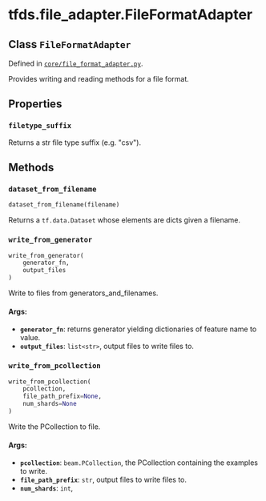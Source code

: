 <div itemscope itemtype="http://developers.google.com/ReferenceObject">
<meta itemprop="name" content="tfds.file_adapter.FileFormatAdapter" />
<meta itemprop="path" content="Stable" />
<meta itemprop="property" content="filetype_suffix"/>
<meta itemprop="property" content="dataset_from_filename"/>
<meta itemprop="property" content="write_from_generator"/>
<meta itemprop="property" content="write_from_pcollection"/>
</div>

# tfds.file_adapter.FileFormatAdapter

## Class `FileFormatAdapter`





Defined in [`core/file_format_adapter.py`](https://github.com/tensorflow/datasets/tree/master/tensorflow_datasets/core/file_format_adapter.py).

<!-- Placeholder for "Used in" -->

Provides writing and reading methods for a file format.

## Properties

<h3 id="filetype_suffix"><code>filetype_suffix</code></h3>

Returns a str file type suffix (e.g. "csv").



## Methods

<h3 id="dataset_from_filename"><code>dataset_from_filename</code></h3>

``` python
dataset_from_filename(filename)
```

Returns a `tf.data.Dataset` whose elements are dicts given a filename.

<h3 id="write_from_generator"><code>write_from_generator</code></h3>

``` python
write_from_generator(
    generator_fn,
    output_files
)
```

Write to files from generators_and_filenames.

#### Args:

* <b>`generator_fn`</b>: returns generator yielding dictionaries of feature name to
    value.
* <b>`output_files`</b>: `list<str>`, output files to write files to.

<h3 id="write_from_pcollection"><code>write_from_pcollection</code></h3>

``` python
write_from_pcollection(
    pcollection,
    file_path_prefix=None,
    num_shards=None
)
```

Write the PCollection to file.

#### Args:

* <b>`pcollection`</b>: `beam.PCollection`, the PCollection containing the examples
    to write.
* <b>`file_path_prefix`</b>: `str`, output files to write files to.
* <b>`num_shards`</b>: `int`,



